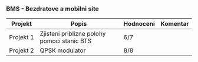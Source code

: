 ### BMS - Bezdratove a mobilni site
| Projekt | Popis | Hodnoceni | Komentar
| ------ | ------ | ------ | ------
|Projekt&nbsp;1|Zjisteni priblizne polohy pomoci stanic BTS|6/7|
|Projekt&nbsp;2|QPSK modulator|8/8|